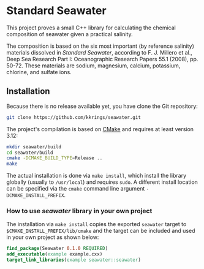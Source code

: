 # Standard Seawater

This project proves a small C++ library for calculating the chemical
composition of seawater given a practical salinity. 

The composition is based on the six most important (by reference salinity)
materials dissolved in *Standard Seawater*, according to F. J. Millero et al.,
Deep Sea Research Part I: Oceanographic Research Papers 55.1 (2008), pp. 50-72.
These materials are sodium, magnesium, calcium, potassium, chlorine, and
sulfate ions.

## Installation

Because there is no release available yet, you have clone the Git repository:

```sh
git clone https://github.com/kkrings/seawater.git
```

The project's compilation is based on [CMake](https://cmake.org/) and requires
at least version 3.12:

```sh
mkdir seawater/build
cd seawater/build
cmake -DCMAKE_BUILD_TYPE=Release ..
make
```

The actual installation is done via `make install`, which install the library
globally (usually to `/usr/local`) and requires `sudo`. A different install
location can be specified via the `cmake` command line
argument `-DCMAKE_INSTALL_PREFIX`.

### How to use *seawater* library in your own project

The installation via `make install` copies the exported `seawater` target
to `$CMAKE_INSTALL_PREFIX/lib/cmake` and the target can be included and used in
your own project as shown below:

```cmake
find_package(Seawater 0.1.0 REQUIRED)
add_executable(example example.cxx)
target_link_libraries(example seawater::seawater)
```
